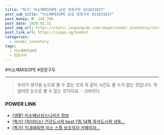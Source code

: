 ```yaml
--- 
title: "특가! 미소페MISOPE 남성 정장구두 021831027" 
post_sub_title: "미소페MISOPE 남성 정장구두 021831027" 
post_money: ₩. 144,760 
post_date: 2020.01.31 
post_img_url: https://static.coupangcdn.com/image/vendor_inventory/c5c0/6758382b5380dd53f20caa9d4f500bff718cb23abfd00df1c3b3b0c783fb.jpg 
post_link_url: https://coupa.ng/bnHVut 
categories: 
  - vendor_inventory 
tags: 
  - 미소페MISOPE 
  - 정장구두 
--- 
```

  #미소페MISOPE #정장구두 
<hr> 

> 우리가 생각을 눈으로 볼 수 없는 것과 꼭 같이 시간도 볼 수가 없는 것입니다. 개념이란 눈으로 볼 수 없는 것이지요. - 크라이더 


### POWER LINK

* <a href="https://blog.naver.com/fasyy4321/221765821998" target="_blank"> [생활] 미소페남성스니커즈 정보 </a>
* <a href="https://blog.naver.com/an0733/221787776627" target="_blank">[특가] [하이미소] 건강도시락 best 7종 14팩 즉석도시락 냉동...</a>
* <a href="https://blog.naver.com/an0733/221788930491" target="_blank">[특가] YLB예림방 미소 스툴 보조의자 카페의자...</a>
